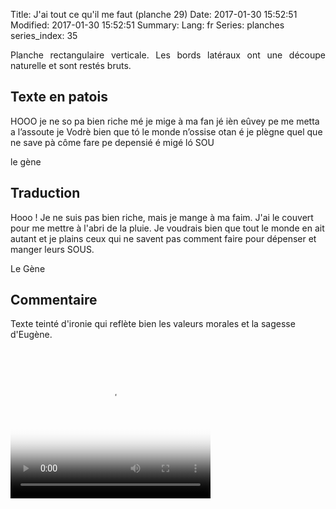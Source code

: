 Title: J'ai tout ce qu'il me faut (planche 29)
Date: 2017-01-30 15:52:51
Modified: 2017-01-30 15:52:51
Summary: 
Lang: fr
Series: planches
series_index: 35


<p style="text-align:justify;">Planche rectangulaire verticale. Les
bords latéraux ont une découpe naturelle et sont restés bruts.</p>

<figure class="image-block" style="float: right;">
  <img alt="" src="{static}/images/planche_29.png">
  <figcaption style="max-width: 279px"></figcaption>
</figure>

## Texte en patois

HOOO je ne so pa bien riche mé je mige à ma fan jé ièn eûvey pe me
metta a l’assoute je Vodrè bien que tó le monde n’ossise otan é je
plègne quel que ne save pà côme fare pe depensié é migé ló SOU

le gène

## Traduction

Hooo ! Je ne suis pas bien riche, mais je mange à ma faim. J'ai le
couvert pour me mettre à l'abri de la pluie. Je voudrais bien que tout
le monde en ait autant et je plains ceux qui ne savent pas comment
faire pour dépenser et manger leurs SOUS.

Le Gène

## Commentaire

Texte teinté d'ironie qui reflète bien les valeurs morales et la
sagesse d'Eugène.

<video width="320" height="240" controls
  poster="{static}/images/thumbnails/video_29.jpg">
  <source src="https://d1njpgd0ygatdn.cloudfront.net/video_29.mp4" type="video/mp4">
</video>
